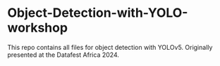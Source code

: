 # Object-Detection-with-YOLO-workshop
This repo contains all files for object detection with YOLOv5. Originally presented at the Datafest Africa 2024. 
